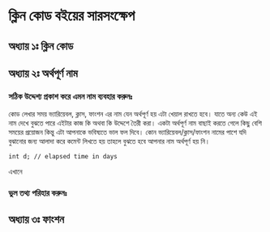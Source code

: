# ক্লিন কোড বইয়ের সারসংক্ষেপ

## অধ্যায় ১ঃ ক্লিন কোড

## অধ্যায় ২ঃ অর্থপূর্ণ নাম

### সঠিক উদ্দেশ্য প্রকাশ করে এমন নাম ব্যবহার করুনঃ
কোড লেখার সময় ভ্যারিয়েবল, ক্লাস, ফাংশন এর নাম যেন অর্থপূর্ণ হয় এটা খেয়াল রাখতে হবে। যাতে অন্য কেউ এই নাম দেখে বুঝতে পারে এইটার কাজ কি অথবা কি উদ্দেশে তৈরী করা। একটা অর্থপূর্ণ নাম বাছাই করতে গেলে কিছু বেশি সময়ের প্রয়োজন কিন্তু এটা আপনাকে ভবিষ্যতে ভাল ফল দিবে। 
কোন ভ্যারিয়েবল/ক্লাস/ফাংশন নামের পাশে যদি বুঝানোর জন্য আলাদা করে কমেন্ট লিখতে হয় তাহলে বুঝতে হবে আপনার নাম অর্থপূর্ণ হয় নি। 
```
int d; // elapsed time in days
```
এখানে 

### ভুল তথ্য পরিহার করুনঃ

## অধ্যায় ৩ঃ ফাংশন 
